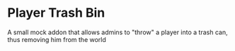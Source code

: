 # Player Trash Bin
A small mock addon that allows admins to "throw" a player into a trash can, thus removing him from the world
